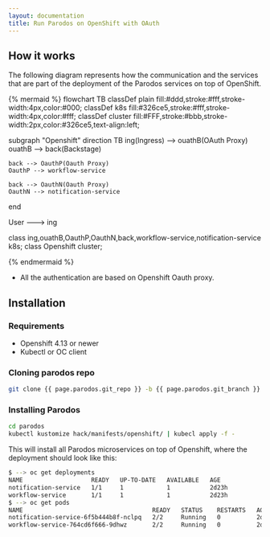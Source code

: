 ```yaml
---
layout: documentation
title: Run Parodos on OpenShift with OAuth
---
```


## How it works

The following diagram represents how the communication and the services that
are part of the deployment of the Parodos services on top of OpenShift.

{% mermaid %}
flowchart TB
  classDef plain fill:#ddd,stroke:#fff,stroke-width:4px,color:#000;
  classDef k8s fill:#326ce5,stroke:#fff,stroke-width:4px,color:#fff;
  classDef cluster fill:#FFF,stroke:#bbb,stroke-width:2px,color:#326ce5,text-align:left;

  subgraph "Openshift"
    direction TB
    ing(Ingress) --> ouathB(OAuth Proxy)
    ouathB --> back(Backstage)

    back --> OauthP(Oauth Proxy)
    OauthP --> workflow-service

    back --> OauthN(Oauth Proxy)
    OauthN --> notification-service
  end

  User --->  ing

  class ing,ouathB,OauthP,OauthN,back,workflow-service,notification-service k8s;
  class Openshift cluster;

{% endmermaid %}

- All the authentication are based on Openshift Oauth proxy.

## Installation

### Requirements

- Openshift 4.13 or newer
- Kubectl or OC client

### Cloning parodos repo

```bash
git clone {{ page.parodos.git_repo }} -b {{ page.parodos.git_branch }}
```

### Installing Parodos

```bash
cd parodos
kubectl kustomize hack/manifests/openshift/ | kubecl apply -f -
```

This will install all Parodos microservices on top of Openshift, where the
deployment should look like this:

```bash
$ --> oc get deployments
NAME                   READY   UP-TO-DATE   AVAILABLE   AGE
notification-service   1/1     1            1           2d23h
workflow-service       1/1     1            1           2d23h
$ --> oc get pods
NAME                                    READY   STATUS    RESTARTS   AGE
notification-service-6f5b444b8f-nclpq   2/2     Running   0          2d22h
workflow-service-764cd6f666-9dhwz       2/2     Running   0          2d23h
```
